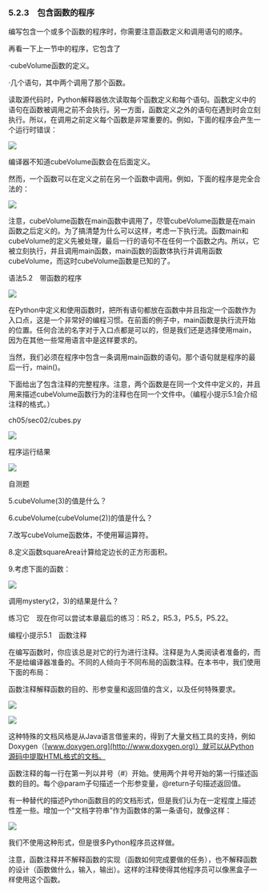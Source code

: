    

### 5.2.3　包含函数的程序

编写包含一个或多个函数的程序时，你需要注意函数定义和调用语句的顺序。

再看一下上一节中的程序，它包含了

·cubeVolume函数的定义。

·几个语句，其中两个调用了那个函数。

读取源代码时，Python解释器依次读取每个函数定义和每个语句。函数定义中的语句在函数被调用之前不会执行。另一方面，函数定义之外的语句在遇到时会立刻执行。所以，在调用之前定义每个函数是非常重要的。例如，下面的程序会产生一个运行时错误：

![](../Images/image06202.gif)

编译器不知道cubeVolume函数会在后面定义。

然而，一个函数可以在定义之前在另一个函数中调用。例如，下面的程序是完全合法的：

![](../Images/image06203.gif)

注意，cubeVolume函数在main函数中调用了，尽管cubeVolume函数是在main函数之后定义的。为了搞清楚为什么可以这样，考虑一下执行流。函数main和cubeVolume的定义先被处理，最后一行的语句不在任何一个函数之内。所以，它被立刻执行，并且调用main函数，main函数的函数体执行并调用函数cubeVolume，而这时cubeVolume函数是已知的了。

语法5.2　带函数的程序

![](0-Assets/Epubook/程序员编程语言经典合集（计算机科学丛书5册套装），javapython编程语言含经典教材龙书《编译原理》%20(Bruce%20Eckel%20%20Alfred%20V.%20Aho%20%20Monica%20S.%20Lam%20etc.)%20(Z-Library)/images/image06204.jpeg)

在Python中定义和使用函数时，把所有语句都放在函数中并且指定一个函数作为入口点，这是一个非常好的编程习惯。在前面的例子中，main函数是执行流开始的位置。任何合法的名字对于入口点都是可以的，但是我们还是选择使用main，因为在其他一些常用语言中是这样要求的。

当然，我们必须在程序中包含一条调用main函数的语句。那个语句就是程序的最后一行，main()。

下面给出了包含注释的完整程序。注意，两个函数是在同一个文件中定义的，并且用来描述cubeVolume函数行为的注释也在同一个文件中。（编程小提示5.1会介绍注释的格式。）

ch05/sec02/cubes.py

![](0-Assets/Epubook/程序员编程语言经典合集（计算机科学丛书5册套装），javapython编程语言含经典教材龙书《编译原理》%20(Bruce%20Eckel%20%20Alfred%20V.%20Aho%20%20Monica%20S.%20Lam%20etc.)%20(Z-Library)/images/image06205.jpeg)

程序运行结果

![](../Images/image06206.gif)

自测题

5.cubeVolume(3)的值是什么？

6.cubeVolume(cubeVolume(2))的值是什么？

7.改写cubeVolume函数体，不使用幂运算符。

8.定义函数squareArea计算给定边长的正方形面积。

9.考虑下面的函数：

![](../Images/image06207.gif)

调用mystery(2，3)的结果是什么？

练习它　现在你可以尝试本章最后的练习：R5.2，R5.3，P5.5，P5.22。

编程小提示5.1　函数注释

在编写函数时，你应该总是对它的行为进行注释。注释是为人类阅读者准备的，而不是给编译器准备的。不同的人倾向于不同布局的函数注释。在本书中，我们使用下面的布局：

函数注释解释函数的目的、形参变量和返回值的含义，以及任何特殊要求。  

![](0-Assets/Epubook/程序员编程语言经典合集（计算机科学丛书5册套装），javapython编程语言含经典教材龙书《编译原理》%20(Bruce%20Eckel%20%20Alfred%20V.%20Aho%20%20Monica%20S.%20Lam%20etc.)%20(Z-Library)/images/image06208.jpeg)

![](../Images/image06209.gif)

这种特殊的文档风格是从Java语言借鉴来的，得到了大量文档工具的支持，例如Doxygen（[www.doxygen.org](http://www.doxygen.org)）就可以从Python源码中提取HTML格式的文档。

函数注释的每一行在第一列以井号（#）开始。使用两个井号开始的第一行描述函数的目的。每个@param子句描述一个形参变量，@return子句描述返回值。

有一种替代的描述Python函数目的的文档形式，但是我们认为在一定程度上描述性差一些。增加一个“文档字符串”作为函数体的第一条语句，就像这样：

![](../Images/image06210.gif)

我们不使用这种形式，但是很多Python程序员这样做。

注意，函数注释并不解释函数的实现（函数如何完成要做的任务），也不解释函数的设计（函数做什么，输入，输出）。这样的注释使得其他程序员可以像黑盒子一样使用这个函数。